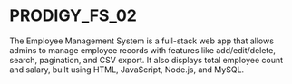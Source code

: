 # PRODIGY_FS_02
The Employee Management System is a full-stack web app that allows admins to manage employee records with features like add/edit/delete, search, pagination, and CSV export. It also displays total employee count and salary, built using HTML, JavaScript, Node.js, and MySQL.
